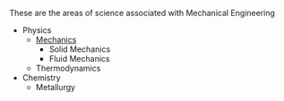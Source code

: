 These are the areas of science associated with Mechanical Engineering

- Physics
	- [Mechanics](Mechanics.md)
		- Solid Mechanics
		- Fluid Mechanics
	- Thermodynamics
 - Chemistry
	 - Metallurgy